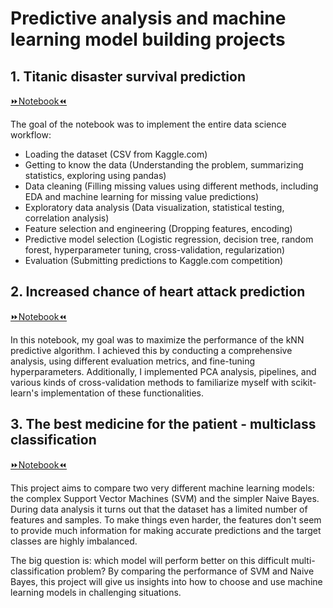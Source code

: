 # Predictive analysis and machine learning model building projects
## 1. Titanic disaster survival prediction
<a href="https://github.com/jxqbbb/Machine_Learning_Notebooks/blob/main/titanic_prediction/titanic_prediction_notebook.ipynb">⏩Notebook⏪</a>
 <html>
  <body>
    The goal of the notebook was to implement the entire data science workflow:
    <ul>
      <li>Loading the dataset (CSV from Kaggle.com)</li>
      <li>Getting to know the data (Understanding the problem, summarizing statistics, exploring using pandas)</li>
      <li>Data cleaning (Filling missing values using different methods, including EDA and machine learning for missing value predictions)</li>
      <li>Exploratory data analysis (Data visualization, statistical testing, correlation analysis)</li>
      <li>Feature selection and engineering (Dropping features, encoding)</li>
      <li>Predictive model selection (Logistic regression, decision tree, random forest, hyperparameter tuning, cross-validation, regularization)</li>
      <li>Evaluation (Submitting predictions to Kaggle.com competition)</li>
    </ul>
  </body>
</html>

## 2. Increased chance of heart attack prediction
<a href="https://github.com/jxqbbb/Machine_Learning_Notebooks/blob/main/heart_attack_prediction/heart_attack_prediction.ipynb">⏩Notebook⏪</a> 

In this notebook, my goal was to maximize the performance of the kNN predictive algorithm. I achieved this by conducting a comprehensive analysis, using different evaluation metrics, and fine-tuning hyperparameters. Additionally, I implemented PCA analysis, pipelines, and various kinds of cross-validation methods to familiarize myself with scikit-learn's implementation of these functionalities.

## 3. The best medicine for the patient - multiclass classification
<a href="https://github.com/jxqbbb/Machine_Learning_Notebooks/blob/main/best_medicine_prediction/best_medicine_prediction.ipynb">⏩Notebook⏪</a> 

This project aims to compare two very different machine learning models: the complex Support Vector Machines (SVM) and the simpler Naive Bayes. During data analysis it turns out that the dataset has a limited number of features and samples. To make things even harder, the features don't seem to provide much information for making accurate predictions and the target classes are highly imbalanced.

The big question is: which model will perform better on this difficult multi-classification problem? By comparing the performance of SVM and Naive Bayes, this project will give us insights into how to choose and use machine learning models in challenging situations.
